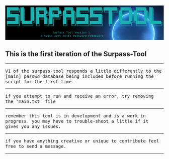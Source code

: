 ![logo2v1.png](https://github.com/anthonymcwhite/surpass-tool/blob/main/media/logo2V1.png)

## This is the first iteration of the Surpass-Tool
<hr>
<tt>V1 of the surpass-tool responds a little differently to the [main] passwd 
database being included before running the script for the first time.</tt>
<br>
<hr noshade>
<tt>if you attempt to run and receive an error, try removing the 'main.txt' file</tt>
<br>
<hr noshade>
<tt>remember this tool is in development and is a work in progress. 
you may have to trouble-shoot a little if it gives you any issues.</tt>
<br>
<hr noshade>
<tt>if you have anything creative or unique to contribute feel free to send a message.</tt>
<br>
<hr>
<br> 
